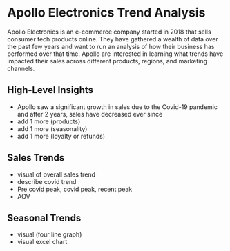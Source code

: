 # Apollo Electronics Trend Analysis

Apollo Electronics is an e-commerce company started in 2018 that sells consumer tech products online. They have gathered a wealth of data over the past few years and want to run an analysis of how their business has performed over that time. Apollo are interested in learning what trends have impacted their sales across different products, regions, and marketing channels.

## High-Level Insights

* Apollo saw a significant growth in sales due to the Covid-19 pandemic and after 2 years, sales have decreased ever since
* add 1 more (products)
* add 1 more (seasonality)
* add 1 more (loyalty or refunds)

## Sales Trends

* visual of overall sales trend
* describe covid trend
* Pre covid peak, covid peak, recent peak
* AOV

## Seasonal Trends

- visual (four line graph)
- visual excel chart

